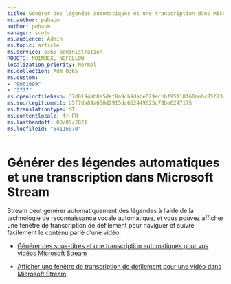 ```yaml
---
title: Générer des légendes automatiques et une transcription dans Microsoft Stream
ms.author: pebaum
author: pebaum
manager: scotv
ms.audience: Admin
ms.topic: article
ms.service: o365-administration
ROBOTS: NOINDEX, NOFOLLOW
localization_priority: Normal
ms.collection: Adm_O365
ms.custom:
- "9001699"
- "3777"
ms.openlocfilehash: 37d0194ab8e5def8a9cb9dabe629ecbbf95118160aebc85f734a838cdc0c1893
ms.sourcegitcommit: b5f7da89a650d2915dc652449623c78be6247175
ms.translationtype: MT
ms.contentlocale: fr-FR
ms.lasthandoff: 08/05/2021
ms.locfileid: "54116870"
---
```

# <a name="generate-automatic-captions-and-a-transcript-in-microsoft-stream"></a>Générer des légendes automatiques et une transcription dans Microsoft Stream

Stream peut générer automatiquement des légendes à l’aide de la technologie de reconnaissance vocale automatique, et vous pouvez afficher une fenêtre de transcription de défilement pour naviguer et suivre facilement le contenu parlé d’une vidéo.

- [Générer des sous-titres et une transcription automatiques pour vos vidéos Microsoft Stream](https://docs.microsoft.com/stream/portal-autogenerate-captions)

- [Afficher une fenêtre de transcription de défilement pour une vidéo dans Microsoft Stream](https://docs.microsoft.com/stream/portal-configure-transcript-mode)
